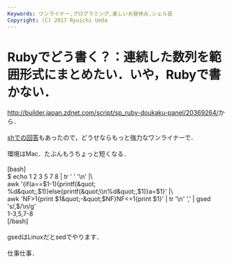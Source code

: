 ```yaml
---
Keywords: ワンライナー,プログラミング,楽しいお昼休み,シェル芸
Copyright: (C) 2017 Ryuichi Ueda
---
```


# Rubyでどう書く？：連続した数列を範囲形式にまとめたい．いや，Rubyで書かない．
<a href="http://builder.japan.zdnet.com/script/sp_ruby-doukaku-panel/20369264/" target="_blank">http://builder.japan.zdnet.com/script/sp_ruby-doukaku-panel/20369264/</a>から．<br />
<br />
<a href="http://d.hatena.ne.jp/zariganitosh/20131127/succession_hyphen_number" target="_blank">shでの回答</a>もあったので，どうせならもっと強力なワンライナーで．<br />
<br />
環境はMac．たぶんもうちょっと短くなる．<br />
<br />
[bash]<br />
$ echo 1 2 3 5 7 8 | tr ' ' '\\n' |\\<br />
awk '{if(a==$1-1){printf(&quot; %d&quot;,$1)}else{printf(&quot;\\n%d&quot;,$1)}a=$1}' |\\<br />
awk 'NF&gt;1{print $1&quot;-&quot;$NF}NF&lt;=1{print $1}' | tr '\\n' ',' | gsed 's/,$/\\n/g'<br />
1-3,5,7-8<br />
[/bash]<br />
<br />
gsedはLinuxだとsedでやります．<br />
<br />
仕事仕事．

